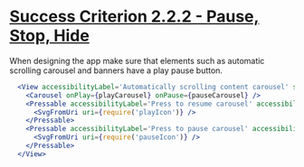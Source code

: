 # [Success Criterion 2.2.2 - Pause, Stop, Hide](https://www.w3.org/WAI/WCAG21/Understanding/pause-stop-hide.html)

When designing the app make sure that elements such as automatic scrolling carousel and banners have a play pause button. 

```jsx
  <View accessibilityLabel='Automatically scrolling content carousel' style={styles.carouselContainer}>
    <Carousel onPlay={playCarousel} onPause={pauseCarousel} />
    <Pressable accessibilityLabel='Press to resume carousel' accessibilityRole='button' onPress={playCarousel}>
      <SvgFromUri uri={require('playIcon')} />
    </Pressable>
    <Pressable accessibilityLabel='Press to pause carousel' accessibilityRole='button' onPress={pauseCarousel}>
      <SvgFromUri uri={require('pauseIcon')} />
    </Pressable>
  </View>
```
